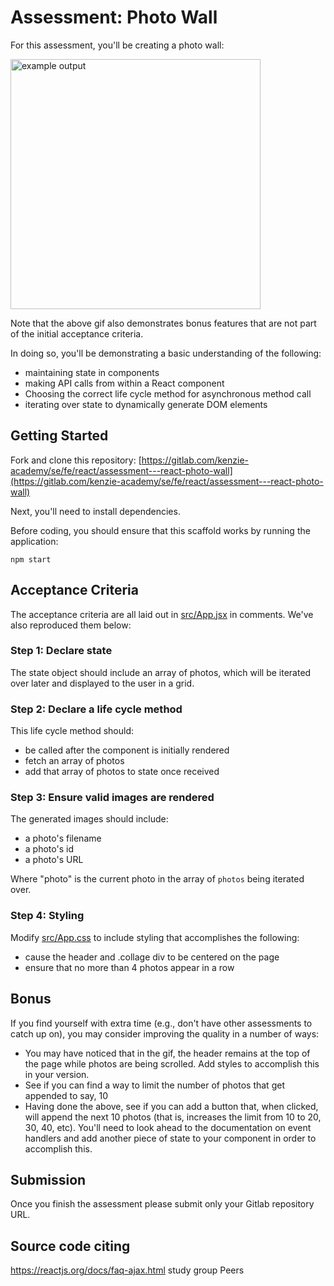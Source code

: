 # Assessment: Photo Wall

For this assessment, you'll be creating a photo wall:

<img src="https://s3.us-east-2.amazonaws.com/files.kenzie.academy/frontend-q2/photo_wall.gif" alt="example output" height="400px" />

Note that the above gif also demonstrates bonus features that are not part of the initial acceptance criteria.

In doing so, you'll be demonstrating a basic understanding of the following:

- maintaining state in components
- making API calls from within a React component
- Choosing the correct life cycle method for asynchronous method call
- iterating over state to dynamically generate DOM elements

## Getting Started

Fork and clone this repository: [https://gitlab.com/kenzie-academy/se/fe/react/assessment---react-photo-wall](https://gitlab.com/kenzie-academy/se/fe/react/assessment---react-photo-wall)

Next, you'll need to install dependencies.

Before coding, you should ensure that this scaffold works by running the application:
```console
npm start
```

## Acceptance Criteria
The acceptance criteria are all
laid out in [src/App.jsx](src/App.jsx) in comments. We've also reproduced them
below:

### Step 1: Declare state  
The state object should include an array of photos, which will be iterated over later and displayed to the user in a grid.

### Step 2: Declare a life cycle method 

This life cycle method should:
- be called after the component is initially rendered
- fetch an array of photos
- add that array of photos to state once received


### Step 3: Ensure valid images are rendered 
The generated images should include:
- a photo's filename 
- a photo's id
- a photo's URL

Where "photo" is the current photo in the array of `photos` being iterated over.

### Step 4: Styling 
Modify [src/App.css](src/App.css) to include styling that accomplishes the following:

   - cause the header and .collage div to be centered on the page
   - ensure that no more than 4 photos appear in a row 

## Bonus 

If you find yourself with extra time (e.g., don't have other assessments to
catch up on), you may consider improving the quality in a number of ways:

- You may have noticed that in the gif, the header remains at the top of the page while
  photos are being scrolled. Add styles to accomplish this in your version.
- See if you can find a way to limit the number of photos that get appended to say, 10
- Having done the above, see if you can add a button that, when clicked, will
  append the next 10 photos (that is, increases the limit from 10 to 20, 30,
  40, etc). You'll need to look ahead to the documentation on event handlers
  and add another piece of state to your component in order to accomplish
  this.

## Submission

Once you finish the assessment please submit only your Gitlab repository URL.

## Source code citing
https://reactjs.org/docs/faq-ajax.html
study group Peers
